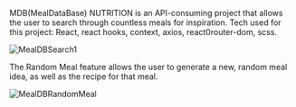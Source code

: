 MDB(MealDataBase) NUTRITION is an API-consuming  project that allows the user to search through countless meals for inspiration.
Tech used for this project: React, react hooks, context, axios, react0router-dom, scss.

![MealDBSearch1](https://user-images.githubusercontent.com/106308876/175346343-395afbe5-e7a0-4081-a420-8ad63d746140.gif)





  




The Random Meal feature allows the user to generate a new, random meal idea, as well as the recipe for that meal.

![MealDBRandomMeal](https://user-images.githubusercontent.com/106308876/175347479-43cd77df-cb4d-44b6-aa48-d2399621b017.gif)
